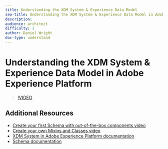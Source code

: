 ```yaml
---
title: Understanding the XDM System & Experience Data Model
seo-title: Understanding the XDM System & Experience Data Model in Adobe Experience Platform
description: 
audience: architect
difficulty: 1
author: Daniel Wright
doc-type: understand
---
```


# Understanding the XDM System & Experience Data Model in Adobe Experience Platform

>[!VIDEO](https://video.tv.adobe.com/v/27105?quality=12)

## Additional Resources

* [Create your first Schema with out-of-the-box components video](create-your-first-schema-with-out-of-the-box-components.md)
* [Create your own Mixins and Classes video](create-your-own-mixins-and-classes.md)
* [XDM System in Adobe Experience Platform documentation](https://www.adobe.io/apis/experienceplatform/home/xdm/xdmservices.html#!api-specification/markdown/narrative/technical_overview/schema_registry/xdm_system/xdm_system_in_experience_platform.md)
* [Schema documentation](https://www.adobe.io/apis/experienceplatform/home/xdm.html)
